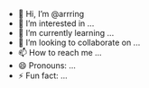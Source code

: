 - 👋 Hi, I’m @arrring
- 👀 I’m interested in ...
- 🌱 I’m currently learning ...
- 💞️ I’m looking to collaborate on ...
- 📫 How to reach me ...
- 😄 Pronouns: ...
- ⚡ Fun fact: ...

<!---
arrring/arrring is a ✨ special ✨ repository because its `README.md` (this file) appears on your GitHub profile.
You can click the Preview link to take a look at your changes.
--->
